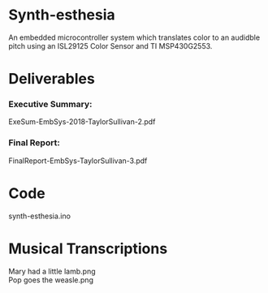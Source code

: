 # Synth-esthesia
An embedded microcontroller system which translates color to an audidble pitch using an ISL29125 Color Sensor and TI MSP430G2553.
<br /> 
# Deliverables
### Executive Summary:<br />
ExeSum-EmbSys-2018-TaylorSullivan-2.pdf
<br />
### Final Report:<br />
FinalReport-EmbSys-TaylorSullivan-3.pdf
<br />
# Code
synth-esthesia.ino
<br />
# Musical Transcriptions
Mary had a little lamb.png
<br />
Pop goes the weasle.png
<br />
